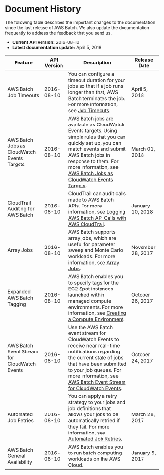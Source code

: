# Document History<a name="document_history"></a>

The following table describes the important changes to the documentation since the last release of AWS Batch\. We also update the documentation frequently to address the feedback that you send us\.
+  **Current API version:** 2016\-08\-10 
+  **Latest documentation update:** April 5, 2018 


| Feature | API Version | Description | Release Date | 
| --- | --- | --- | --- | 
|  AWS Batch Job Timeouts  | 2016\-08\-10 |  You can configure a timeout duration for your jobs so that if a job runs longer than that, AWS Batch terminates the job\. For more information, see [Job Timeouts](job_timeouts.md)\.   | April 5, 2018 | 
|  AWS Batch Jobs as CloudWatch Events Targets  | 2016\-08\-10 |  AWS Batch jobs are available as CloudWatch Events targets\. Using simple rules that you can quickly set up, you can match events and submit AWS Batch jobs in response to them\. For more information, see [AWS Batch Jobs as CloudWatch Events Targets](batch-cwe-target.md)\.  | March 01, 2018 | 
|  CloudTrail Auditing for AWS Batch  | 2016\-08\-10 |  CloudTrail can audit calls made to AWS Batch APIs\. For more information, see [Logging AWS Batch API Calls with AWS CloudTrail](logging-using-cloudtrail.md)\.  | January 10, 2018 | 
|  Array Jobs  |  2016\-08\-10  |  AWS Batch supports array jobs, which are useful for parameter sweep and Monte Carlo workloads\. For more information, see [Array Jobs](array_jobs.md)\.  | November 28, 2017 | 
|  Expanded AWS Batch Tagging  |  2016\-08\-10  |  AWS Batch enables you to specify tags for the EC2 Spot instances launched within managed compute environments\. For more information, see [Creating a Compute Environment](create-compute-environment.md)\.  | October 26, 2017 | 
|  AWS Batch Event Stream for CloudWatch Events  | 2016\-08\-10 |  Use the AWS Batch event stream for CloudWatch Events to receive near real\-time notifications regarding the current state of jobs that have been submitted to your job queues\. For more information, see [AWS Batch Event Stream for CloudWatch Events](cloudwatch_event_stream.md)\.  | October 24, 2017 | 
|  Automated Job Retries  | 2016\-08\-10 |  You can apply a retry strategy to your jobs and job definitions that allows your jobs to be automatically retried if they fail\. For more information, see [Automated Job Retries](job_retries.md)\.  | March 28, 2017 | 
|  AWS Batch General Availability  | 2016\-08\-10 |  AWS Batch enables you to run batch computing workloads on the AWS Cloud\.   | January 5, 2017 | 